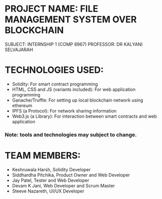 # PROJECT NAME: FILE MANAGEMENT SYSTEM OVER BLOCKCHAIN
SUBJECT: INTERNSHIP 1 (COMP 8967)
PROFESSOR: DR KALYANI SELVAJARAH


# TECHNOLOGIES USED:
- Solidity: For smart contract programming
- HTML, CSS and JS (variants included): For web application programming
- Ganache/Truffle: For setting up local blockchain network using ethereum
- IPFS (a Protocol): For network sharing information
- Web3.js (a Library): For interaction between smart contracts and web application
### Note: tools and technologies may subject to change.

# TEAM MEMBERS:
- Keshruwala Harsh, Solidity Developer
- Siddhardha Pitchika, Product Owner and Web Developer
- Jay Patel, Tester and Web Developer
- Devam K Jani, Web Developer and Scrum Master
- Steeve Nazareth, UI/UX Developer
